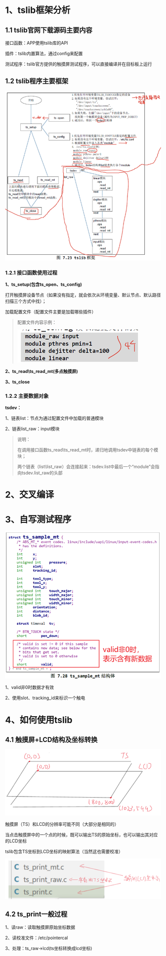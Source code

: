 # 1、tslib框架分析

## 1.1 tslib官网下载源码主要内容

接口函数：APP使用tslib库的API

插件：tslib内置算法，通过config来配置

测试程序：tslib官方提供的触摸屏测试程序，可以直接编译并在目标板上运行

## 1.2 tslib程序主要框架

![image-20241014105659623](../../../6.图片/image-20241014105659623.png)

### 1.2.1 接口函数使用过程

**1、ts_setup(包含ts_open、ts_config)**

打开触摸屏设备节点（如果没有指定，就会依次从环境变量、默认节点、默认路径扫描三个方式中找）；

加载配置文件（配置文件主要是加载哪些插件）

> 配置文件内容示例：
>
> ![image-20241014110421936](../../../6.图片/image-20241014110421936.png)

**2、ts_read\ts_read_mt(多点触摸屏)**

**3、ts_close**

### 1.2.2 主要数据对象

**tsdev：**

1、链表list：节点为通过配置文件中加载的普通模块

2、链表list_raw：input模块

> 说明：
>
> 在调用接口函数ts_read\ts_read_mt时，递归地调用tsdev中链表的每个模块；
>
> 两个链表（list\list_raw）会连接起来：tsdev.list中最后一个“module”会指向tsdev.list_raw的头部



# 2、交叉编译



# 3、自写测试程序 

![image-20241014134951993](../../../6.图片/image-20241014134951993.png)

1、valid非0时数据才有效

2、使用slot、tracking_id来标识一个触电

# 4、如何使用tslib

## 4.1 触摸屏+LCD结构及坐标转换

![image-20241015091306224](../../../6.图片/image-20241015091306224.png)

触摸屏（TS）和LCD的分辨率可能不同（大部分是相同的）

当点击触摸屏中的一个点的时候，既可以输出TS的原始坐标，也可以输出其对应的LCD坐标

tslib包含TS坐标到LCD坐标的映射算法（当然这也需要校准）

![image-20241015091739847](../../../6.图片/image-20241015091739847.png)

## 4.2 ts_print一般过程

1、读raw：读取触摸屏原始坐标数据

2、读校准文件：/etc/pointercal

3、处理：ts_raw→lcd(ts坐标转换成lcd坐标)


